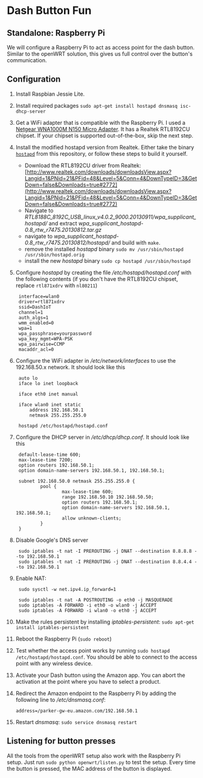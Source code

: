 # Dash Button Fun

## Standalone: Raspberry Pi

We will configure a Raspberry Pi to act as access point for the dash button. Similar to the openWRT solution, this gives us full control over the button's communication. 

## Configuration

1. Install Raspbian Jessie Lite.
2. Install required packages `sudo apt-get install hostapd dnsmasq isc-dhcp-server` 
3. Get a WiFi adapter that is compatible with the Raspberry Pi. I used a [Netgear WNA1000M N150 Micro Adapter](https://www.amazon.de/Netgear-WNA1000M-100FRS-WL-USB-WNA1000M-100GRS-150MBit/dp/B004URO9FG/). It has a Realtek RTL8192CU chipset. If your chipset is supported out-of-the-box, skip the next step.
4. Install the modified hostapd version from Realtek. Either take the binary [`hostapd`](hostapd) from this repository, or follow these steps to build it yourself.
	+ Download the RTL8192CU driver from Realtek: [http://www.realtek.com/downloads/downloadsView.aspx?Langid=1&PNid=21&PFid=48&Level=5&Conn=4&DownTypeID=3&GetDown=false&Downloads=true#2772](http://www.realtek.com/downloads/downloadsView.aspx?Langid=1&PNid=21&PFid=48&Level=5&Conn=4&DownTypeID=3&GetDown=false&Downloads=true#2772)
	+ Navigate to *RTL8188C_8192C_USB_linux_v4.0.2_9000.20130911/wpa_supplicant_hostapd/* and extract *wpa_supplicant_hostapd-0.8_rtw_r7475.20130812.tar.gz*
	+ navigate to *wpa_supplicant_hostapd-0.8_rtw_r7475.20130812/hostapd/* and build with `make`.
	+ remove the installed *hostapd* binary `sudo mv /usr/sbin/hostapd /usr/sbin/hostapd.orig`
	+ install the new *hostapd* binary `sudo cp hostapd /usr/sbin/hostapd`
5. Configure *hostapd* by creating the file */etc/hostapd/hostapd.conf* with the following contents (if you don't have the RTL8192CU chipset, replace `rtl871xdrv` with `nl80211`)

        interface=wlan0
        driver=rtl871xdrv
        ssid=DashIoT
        channel=1
        auth_algs=1
        wmm_enabled=0
        wpa=1
        wpa_passphrase=yourpassword
        wpa_key_mgmt=WPA-PSK
        wpa_pairwise=CCMP
        macaddr_acl=0

6. Configure the WiFi adapter in */etc/network/interfaces* to use the 192.168.50.x network. It should look like this

        auto lo
        iface lo inet loopback
        
        iface eth0 inet manual
        
        iface wlan0 inet static
            address 192.168.50.1
            netmask 255.255.255.0
        
        hostapd /etc/hostapd/hostapd.conf

7. Configure the DHCP server in */etc/dhcp/dhcp.conf*. It should look like this

        default-lease-time 600;
        max-lease-time 7200;
        option routers 192.168.50.1;
        option domain-name-servers 192.168.50.1, 192.168.50.1;

        subnet 192.168.50.0 netmask 255.255.255.0 {
                pool {
                        max-lease-time 600;
                        range 192.168.50.10 192.168.50.50;
                        option routers 192.168.50.1;
                        option domain-name-servers 192.168.50.1, 192.168.50.1;
                        allow unknown-clients;
                }
        }
        
8. Disable Google's DNS server

        sudo iptables -t nat -I PREROUTING -j DNAT --destination 8.8.8.8 --to 192.168.50.1
        sudo iptables -t nat -I PREROUTING -j DNAT --destination 8.8.4.4 --to 192.168.50.1
        
9. Enable NAT:

        sudo sysctl -w net.ipv4.ip_forward=1

        sudo iptables -t nat -A POSTROUTING -o eth0 -j MASQUERADE
        sudo iptables -A FORWARD -i eth0 -o wlan0 -j ACCEPT
        sudo iptables -A FORWARD -i wlan0 -o eth0 -j ACCEPT
        
10. Make the rules persistent by installing *iptables-persistent*: `sudo apt-get install iptables-persistent`
11. Reboot the Raspberry Pi (`sudo reboot`)
12. Test whether the access point works by running `sudo hostapd /etc/hostapd/hostapd.conf`. You should be able to connect to the access point with any wireless device.
13. Activate your Dash button using the Amazon app. You can abort the activation at the point where you have to select a product.
14. Redirect the Amazon endpoint to the Raspberry Pi by adding the following line to */etc/dnsmasq.conf*:

        address=/parker-gw-eu.amazon.com/192.168.50.1

15. Restart *dnsmasq*: `sudo service dnsmasq restart`

## Listening for button presses

All the tools from the openWRT setup also work with the Raspberry Pi setup. Just run `sudo python openwrt/listen.py` to test the setup. Every time the button is pressed, the MAC address of the button is displayed.
 
